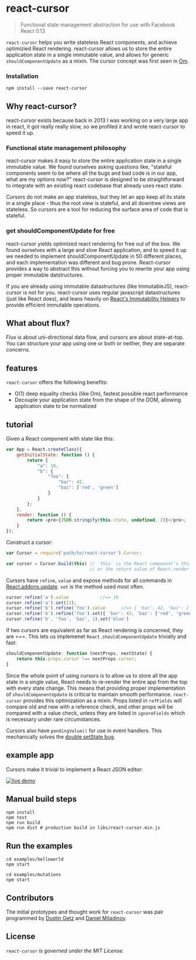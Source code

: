react-cursor
===============

> Functional state management abstraction for use with Facebook React 0.13

`react-cursor` helps you write stateless React components, and achieve optimizied React rendering. react-cursor allows us to store the entire application state in a single immutable value, and allows for generic `shouldComponentUpdate` as a mixin. The cursor concept was first seen in [Om](https://github.com/swannodette/om/wiki/Cursors).

### Installation
`npm install --save react-cursor`

## Why react-cursor?

react-cursor exists because back in 2013 I was working on a very large app in react, it got really really slow, so we profiled it and wrote react-cursor to speed it up.


### Functional state management philosophy

react-cursor makes it easy to store the entire application state in a single immutable value. We found ourselves asking questions like, "stateful components seem to be where all the bugs and bad code is in our app, what are my options now?" react-cursor is designed to be straightforward to integrate with an existing react codebase that already uses react state.

Cursors do not make an app stateless, but they let an app keep all its state in a single place - thus the root view is stateful, and all downtree views are stateless. So cursors are a tool for reducing the surface area of code that is stateful.

### get shouldComponentUpdate for free

react-cursor yields optimized react rendering for free out of the box. We found ourselves with a large and slow React application, and to speed it up we needed to implement shouldComponentUpdate in 50 different places, and each implementation was different and bug prone. React-cursor provides a way to abstract this without forcing you to rewrite your app using proper immutable datstructures.

If you are already using immutable datastructures (like ImmutableJS), react-cursor is not for you. react-cursor uses regular javascript datastructures (just like React does), and leans heavily on [React's Immutability Helpers](https://facebook.github.io/react/docs/update.html) to provide efficient immutable operations.

## What about flux?

Flux is about uni-directional data flow, and cursors are about state-at-top. You can structure your app using one or both or neither, they are separate concerns.


## features

`react-cursor` offers the following benefits:

 * O(1) deep equality checks (like Om), fastest possible react performance
 * Decouple your application state from the shape of the DOM, allowing application state to be normalized

## tutorial

Given a React component with state like this:

```js
var App = React.createClass({
    getInitialState: function () {
        return {
            "a": 10,
            "b": {
                "foo": {
                    "bar": 42,
                    "baz": ['red', 'green']
                }
            }
        };
    },
    render: function () {
        return <pre>{JSON.stringify(this.state, undefined, 2)}</pre>;
    }
});
```

Construct a cursor:

```js
var Cursor = require('path/to/react-cursor').Cursor;

var cursor = Cursor.build(this) // `this` is the React component's this pointer
                                // or the return value of React.render
```

Cursors have `refine`, `value` and expose methods for all commands in [React.addons.update](http://facebook.github.io/react/docs/update.html#available-commands). `set` is the method used most often.

```js
cursor.refine('a').value            //=> 10
cursor.refine('a').set(11);
cursor.refine('b').refine('foo').value      //=> { 'bar': 42, 'baz': ['red', 'green'] }
cursor.refine('b').refine('foo').set({ 'bar': 43, 'baz': ['red', 'green'] })
cursor.refine('b', 'foo', 'baz', 1).set('blue')
```

If two cursors are equivalent as far as React rendering is concerned, they are ===. This lets us implemenet `React.shouldComponentUpdate` trivially and fast:

```js
shouldComponentUpdate: function (nextProps, nextState) {
    return this.props.cursor !== nextProps.cursor;
}
```

Since the whole point of using cursors is to allow us to store all the app state in a single value, React needs to re-render the entire app from the top with every state change. This means that providing proper implementation of `shouldComponentUpdate` is critical to maintain smooth performance. `react-cursor` provides this optimization as a mixin. Props listed in `refFields` will compare old and new with a reference check, and other props will be compared with a value check, unless they are listed in `ignoreFields` which is necessary under rare circumstances.

Cursors also have `pendingValue()` for use in event handlers. This mechanically solves the [double setState bug](https://github.com/facebook/react/issues/122).

## example app

Cursors make it trivial to implement a React JSON editor:

[![live demo](https://raw.githubusercontent.com/dustingetz/react-json-editor/master/docs/_assets/json-editor.png)](http://react-json-editor.bitballoon.com/examples/react-state-editor/webapp/)

## Manual build steps

```
npm install
npm test
npm run build
npm run dist # production build in libs/react-cursor.min.js
```

## Run the examples

```
cd examples/helloworld
npm start
```

```
cd examples/mutations
npm start
```

## Contributors

The initial prototypes and thought work for `react-cursor` was pair programmed by [Dustin Getz](https://github.com/dustingetz) and [Daniel Miladinov](https://github.com/danielmiladinov).

## License

_`react-cursor` is governed under the MIT License._
